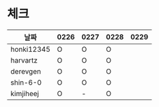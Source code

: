 # 체크

| 날짜         |0226|0227|0228|0229|
|------------|---|---|---|---|
| honki12345 |O|O|O||
| harvartz   |O|O|O||
| derevgen   |O|O|O||
| shin-6-0   |O|O|O||
| kimjiheej |O|-|O||

